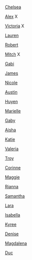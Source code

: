 [Chelsea]( https://ashleychelseanmdd.tumblr.com)

[Alex](alexjpeg.com) X

[Victoria](www.victoriamessikian.com) X

[Lauren](https://laurensnewmedia.tumblr.com)

[Robert](https://therobertsundstrom.com) 

[Mitch](https://www.tumblr.com/dashboard)  X

[Gabi](https://gabiwilson15.tumblr.com)

[James](https://jamesparknmdd.tumblr.com)

[Nicole](https://nicolezlot.home.blog/)

[Austin](https://www.tumblr.com/blog/austinpoonnmdd1001)

[Huyen](https://huyenlam6.wordpress.com)

[Marielle](https://mariellesarmiento.tumblr.com)

[Gaby](http://gabysilva143.tumblr.com/)

[Aisha](https://ajamal3.tumblr.com/)

[Katie](https://katieinfoweb.tumblr.com/)

[Valeria](https://medium.com/@valeco97)

[Troy](https://www.tumblr.com/blog/troylopez)

[Corinne](https://thisiscorinne.weebly.com)

[Maggie]( silentstudentstranger.tumblr.com)

[Rianna](https://riannabelaire.com/blog/)

[Samantha](samanthawei.tumblr.com)

[Lara](https://larasophiafoley.squarespace.com/nmddblog/)

[Isabella](https://www.tumblr.com/blog/gangstaknifewieldingcrab)

[Kyree]()

[Denise]()

[Magdalena]()

[Duc]()


